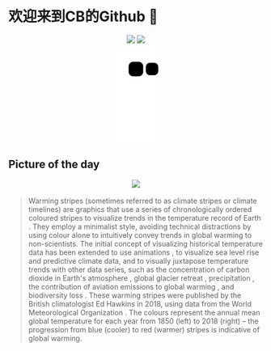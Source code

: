 
# 欢迎来到CB的Github 👋

<div align="center">
  <img height="137px" src="https://github-readme-stats.vercel.app/api?username=SuperCB&show_icons=true&theme=radical" />
  <img height="137px" src="https://github-readme-stats.vercel.app/api/top-langs/?username=SuperCB&hide_title=true&hide_border=true&layout=compact&langs_count=6&text_color=000&icon_color=fff" />
</div>


<div align="center">
    <img src="./contribution-snake/github-contribution-grid-snake.svg" />
</div>



## Picture of the day
<div align="center">
  <img width=400px src="https://upload.wikimedia.org/wikipedia/commons/thumb/d/d1/20181204_Warming_stripes_%28global%2C_WMO%2C_1850-2018%29_-_Climate_Lab_Book_%28Ed_Hawkins%29.png/900px-20181204_Warming_stripes_%28global%2C_WMO%2C_1850-2018%29_-_Climate_Lab_Book_%28Ed_Hawkins%29.png" />
</div>

>Warming stripes  (sometimes referred to as climate stripes or climate timelines) are  graphics  that use a series of chronologically ordered coloured stripes to visualize trends in the  temperature record of Earth . They employ a minimalist style, avoiding technical distractions by using colour alone to intuitively convey trends in  global warming  to non-scientists. The initial concept of visualizing historical temperature data has been extended to use  animations , to visualize sea level rise and predictive climate data, and to visually juxtapose temperature trends with other data series, such as the concentration of  carbon dioxide in Earth's atmosphere ,  global glacier retreat ,  precipitation , the  contribution of aviation emissions to global warming , and  biodiversity loss . These warming stripes were published by the British climatologist  Ed Hawkins  in 2018, using data from the  World Meteorological Organization . The colours represent the annual mean global temperature for each year from 1850 (left) to 2018 (right) – the progression from blue (cooler) to red (warmer) stripes is indicative of global warming.


